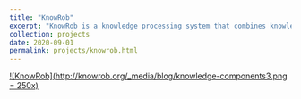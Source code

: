 ```yaml
---
title: "KnowRob"
excerpt: "KnowRob is a knowledge processing system that combines knowledge representation and reasoning methods with techniques for acquiring knowledge and for grounding the knowledge in a physical system<br/>[![KnowRob](http://knowrob.org/_media/blog/knowledge-components3.png)](/projects/knowrob.html)"
collection: projects
date: 2020-09-01
permalink: projects/knowrob.html
---
```


[![KnowRob](http://knowrob.org/_media/blog/knowledge-components3.png = 250x)](http://knowrob.org)

